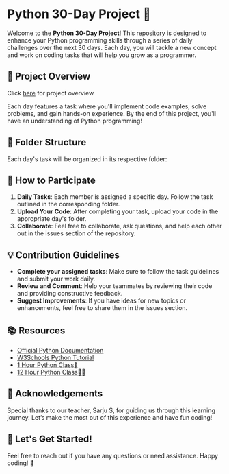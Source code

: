 # Python 30-Day Project 🚀

Welcome to the **Python 30-Day Project**! This repository is designed to enhance your Python programming skills through a series of daily challenges over the next 30 days. Each day, you will tackle a new concept and work on coding tasks that will help you grow as a programmer.

## 🌟 Project Overview

Click [here](https://joegeorge022.github.io/Python-30-Day-Project/) for project overview

Each day features a task where you'll implement code examples, solve problems, and gain hands-on experience. By the end of this project, you'll have an understanding of Python programming!

## 📁 Folder Structure

Each day's task will be organized in its respective folder:

## 📅 How to Participate

1. **Daily Tasks**: Each member is assigned a specific day. Follow the task outlined in the corresponding folder.
2. **Upload Your Code**: After completing your task, upload your code in the appropriate day's folder.
3. **Collaborate**: Feel free to collaborate, ask questions, and help each other out in the issues section of the repository.

## 💡 Contribution Guidelines

- **Complete your assigned tasks**: Make sure to follow the task guidelines and submit your work daily.
- **Review and Comment**: Help your teammates by reviewing their code and providing constructive feedback.
- **Suggest Improvements**: If you have ideas for new topics or enhancements, feel free to share them in the issues section.

## 📚 Resources

- [Official Python Documentation](https://docs.python.org/3/)
- [W3Schools Python Tutorial](https://www.w3schools.com/python/)
- [1 Hour Python Class🗿](https://www.youtube.com/watch?v=8KCuHHeC_M0)
- [12 Hour Python Class🗿🗿](https://www.youtube.com/watch?v=ix9cRaBkVe0)

## 🤝 Acknowledgements

Special thanks to our teacher, Sarju S, for guiding us through this learning journey. Let’s make the most out of this experience and have fun coding!

## 🚀 Let's Get Started!

Feel free to reach out if you have any questions or need assistance. Happy coding! 🎉
